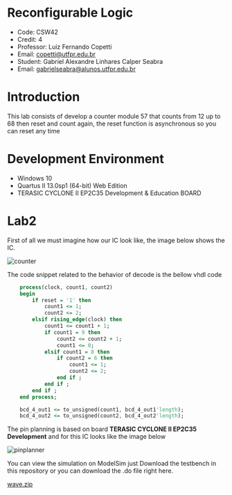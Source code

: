 # Reconfigurable Logic

- Code: CSW42
- Credit: 4
- Professor: Luiz Fernando Copetti
- Email: copetti@utfpr.edu.br
- Student: Gabriel Alexandre Linhares Calper Seabra
- Email: gabrielseabra@alunos.utfpr.edu.br




# Introduction
<p>This lab consists of develop a counter module 57 that counts from 12 up to 68 then reset and count again, the reset function is asynchronous so you can reset any time <p>

# Development Environment
- Windows 10
- Quartus II 13.0sp1 (64-bit) Web Edition
- TERASIC CYCLONE II EP2C35 Development & Education BOARD


# Lab2

First of all we must imagine how our IC look like, the image below shows the IC.

![counter](https://user-images.githubusercontent.com/48101913/164028414-9cc0080b-26c7-457e-979f-5f9ad4dcbfa5.jpg)

The code snippet related to the behavior of decode is the bellow vhdl code

```vhdl
    process(clock, count1, count2)
    begin
        if reset = '1' then
            count1 <= 1;
            count2 <= 2;
        elsif rising_edge(clock) then
            count1 <= count1 + 1;
            if count1 = 9 then
                count2 <= count2 + 1;
                count1 <= 0;
            elsif count1 = 8 then
                if count2 = 6 then
                    count1 <= 1;
                    count2 <= 2;
                end if ;
            end if ;
        end if ;
    end process;

    bcd_4_out1 <= to_unsigned(count1, bcd_4_out1'length);
    bcd_4_out2 <= to_unsigned(count2, bcd_4_out2'length);
```

The pin planning is based on board **TERASIC CYCLONE II EP2C35 Development** and for this IC looks like the image below

![pinplanner](https://user-images.githubusercontent.com/48101913/164029227-0dea4445-76ad-447f-be01-7052c611c122.PNG)

You can view the simulation on ModelSim just Download the testbench in this repository or you can download the .do file right here.

[wave.zip](https://github.com/Calperxd/calperxd_CSW41/files/8354520/wave.zip)
